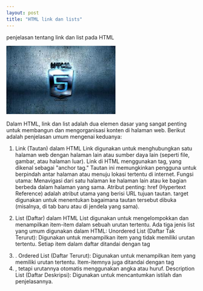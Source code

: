 ```yaml
---
layout: post
title: "HTML link dan lists"
---
```


penjelasan tentang link dan list pada HTML

![HTML link dan lists](/assets/images/html.link&lists.jpg)

Dalam HTML, link dan list adalah dua elemen dasar yang sangat penting untuk membangun dan mengorganisasi konten di halaman web. Berikut adalah penjelasan umum mengenai keduanya:

1. Link (Tautan) dalam HTML
Link digunakan untuk menghubungkan satu halaman web dengan halaman lain atau sumber daya lain (seperti file, gambar, atau halaman luar). Link di HTML menggunakan tag, yang dikenal sebagai "anchor tag." Tautan ini memungkinkan pengguna untuk berpindah antar halaman atau menuju lokasi tertentu di internet.
Fungsi utama: Menavigasi dari satu halaman ke halaman lain atau ke bagian berbeda dalam halaman yang sama.
Atribut penting:
href (Hypertext Reference) adalah atribut utama yang berisi URL tujuan tautan.
target digunakan untuk menentukan bagaimana tautan tersebut dibuka (misalnya, di tab baru atau di jendela yang sama).

2. List (Daftar) dalam HTML
List digunakan untuk mengelompokkan dan menampilkan item-item dalam sebuah urutan tertentu. Ada tiga jenis list yang umum digunakan dalam HTML:
Unordered List (Daftar Tak Terurut): Digunakan untuk menampilkan item yang tidak memiliki urutan tertentu. Setiap item dalam daftar ditandai dengan tag <li>.
Ordered List (Daftar Terurut): Digunakan untuk menampilkan item yang memiliki urutan tertentu. Item-itemnya juga ditandai dengan tag <li>, tetapi urutannya otomatis menggunakan angka atau huruf.
Description List (Daftar Deskripsi): Digunakan untuk mencantumkan istilah dan penjelasannya.

